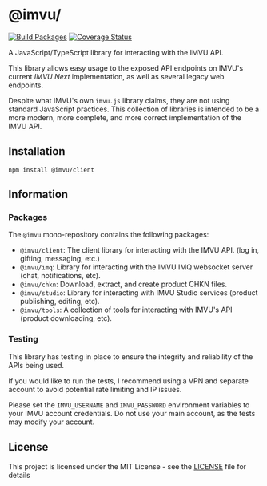 # @imvu/

[![Build Packages](https://github.com/dhkatz/imvu.js/actions/workflows/build.yml/badge.svg)](https://github.com/dhkatz/imvu.js/actions/workflows/build.yml)
[![Coverage Status](https://coveralls.io/repos/github/dhkatz/imvu.js/badge.svg?branch=master)](https://coveralls.io/github/dhkatz/imvu.js?branch=master)

A JavaScript/TypeScript library for interacting with the IMVU API.

This library allows easy usage to the exposed API endpoints on IMVU's current *IMVU Next* implementation,
as well as several legacy web endpoints.

Despite what IMVU's own `imvu.js` library claims, they are not using standard JavaScript practices. This collection
of libraries is intended to be a more modern, more complete, and more correct implementation of the IMVU API.

## Installation

`npm install @imvu/client`

## Information

### Packages

The `@imvu` mono-repository contains the following packages:

- `@imvu/client`: The client library for interacting with the IMVU API. (log in, gifting, messaging, etc.)
- `@imvu/imq`: Library for interacting with the IMVU IMQ websocket server (chat, notifications, etc).
- `@imvu/chkn`: Download, extract, and create product CHKN files.
- `@imvu/studio`: Library for interacting with IMVU Studio services (product publishing, editing, etc).
- `@imvu/tools`: A collection of tools for interacting with IMVU's API (product downloading, etc).

### Testing

This library has testing in place to ensure the integrity and reliability of the APIs being used.

If you would like to run the tests, I recommend using a VPN and separate account to avoid potential 
rate limiting and IP issues.

Please set the `IMVU_USERNAME` and `IMVU_PASSWORD` environment variables to your IMVU account credentials.
Do not use your main account, as the tests may modify your account.

## License

This project is licensed under the MIT License - see the [LICENSE](LICENSE) file for details
